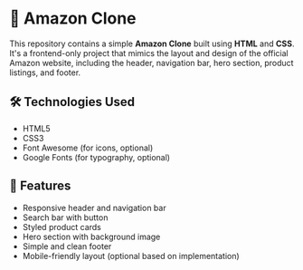 # 🛒 Amazon Clone

This repository contains a simple **Amazon Clone** built using **HTML** and **CSS**. It's a frontend-only project that mimics the layout and design of the official Amazon website, including the header, navigation bar, hero section, product listings, and footer.

## 🛠️ Technologies Used

- HTML5
- CSS3
- Font Awesome (for icons, optional)
- Google Fonts (for typography, optional)

## 🎯 Features

- Responsive header and navigation bar
- Search bar with button
- Styled product cards
- Hero section with background image
- Simple and clean footer
- Mobile-friendly layout (optional based on implementation)

